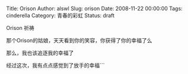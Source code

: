 Title: Orison
Author: alswl
Slug: orison
Date: 2008-11-22 00:00:00
Tags: cinderella
Category: 青春的彩虹
Status: draft

Orison 祈祷

  
那个Orison的姑娘，天天看到你的笑容，你获得了你的幸福了么

  
那么，我也该追逐我的幸福了

  
经过这次，我有点点感觉到了放手的幸福```

